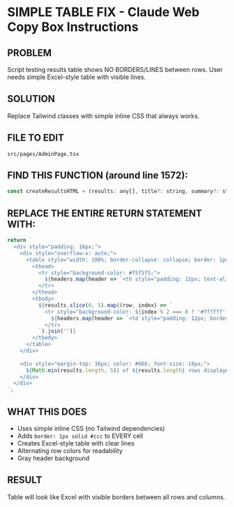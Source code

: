 # SIMPLE TABLE FIX - Claude Web Copy Box Instructions

## PROBLEM
Script testing results table shows NO BORDERS/LINES between rows. User needs simple Excel-style table with visible lines.

## SOLUTION
Replace Tailwind classes with simple inline CSS that always works.

## FILE TO EDIT
`src/pages/AdminPage.tsx`

## FIND THIS FUNCTION (around line 1572):
```javascript
const createResultsHTML = (results: any[], title?: string, summary?: string) => {
```

## REPLACE THE ENTIRE RETURN STATEMENT WITH:
```javascript
return `
  <div style="padding: 16px;">
    <div style="overflow-x: auto;">
      <table style="width: 100%; border-collapse: collapse; border: 1px solid #ccc;">
        <thead>
          <tr style="background-color: #f5f5f5;">
            ${headers.map(header => `<th style="padding: 12px; text-align: left; border: 1px solid #ccc; font-weight: bold;">${header}</th>`).join('')}
          </tr>
        </thead>
        <tbody>
          ${results.slice(0, 5).map((row, index) => `
            <tr style="background-color: ${index % 2 === 0 ? '#ffffff' : '#f9f9f9'};">
              ${headers.map(header => `<td style="padding: 12px; border: 1px solid #ccc;">${row[header] || row[header] === 0 ? row[header] : '0'}</td>`).join('')}
            </tr>
          `).join('')}
        </tbody>
      </table>
    </div>
    
    <div style="margin-top: 16px; color: #666; font-size: 14px;">
      ${Math.min(results.length, 5)} of ${results.length} rows displayed${results.length > 5 ? ' (showing first 5)' : ''}
    </div>
  </div>
`;
```

## WHAT THIS DOES
- Uses simple inline CSS (no Tailwind dependencies)
- Adds `border: 1px solid #ccc` to EVERY cell
- Creates Excel-style table with clear lines
- Alternating row colors for readability
- Gray header background

## RESULT
Table will look like Excel with visible borders between all rows and columns. 